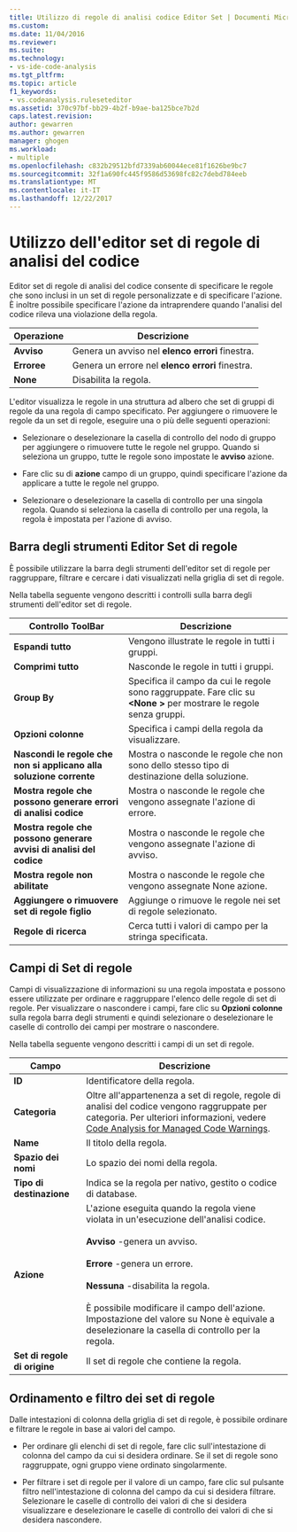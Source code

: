 ```yaml
---
title: Utilizzo di regole di analisi codice Editor Set | Documenti Microsoft
ms.custom: 
ms.date: 11/04/2016
ms.reviewer: 
ms.suite: 
ms.technology:
- vs-ide-code-analysis
ms.tgt_pltfrm: 
ms.topic: article
f1_keywords:
- vs.codeanalysis.ruleseteditor
ms.assetid: 370c97bf-bb29-4b2f-b9ae-ba125bce7b2d
caps.latest.revision: 
author: gewarren
ms.author: gewarren
manager: ghogen
ms.workload:
- multiple
ms.openlocfilehash: c832b29512bfd7339ab60044ece81f1626be9bc7
ms.sourcegitcommit: 32f1a690fc445f9586d53698fc82c7debd784eeb
ms.translationtype: MT
ms.contentlocale: it-IT
ms.lasthandoff: 12/22/2017
---
```

# <a name="working-in-the-code-analysis-rule-set-editor"></a>Utilizzo dell'editor set di regole di analisi del codice
Editor set di regole di analisi del codice consente di specificare le regole che sono inclusi in un set di regole personalizzate e di specificare l'azione. È inoltre possibile specificare l'azione da intraprendere quando l'analisi del codice rileva una violazione della regola.  
  
|Operazione|Descrizione|  
|------------|-----------------|  
|**Avviso**|Genera un avviso nel **elenco errori** finestra.|  
|**Erroree**|Genera un errore nel **elenco errori** finestra.|  
|**None**|Disabilita la regola.|  
  
 L'editor visualizza le regole in una struttura ad albero che set di gruppi di regole da una regola di campo specificato. Per aggiungere o rimuovere le regole da un set di regole, eseguire una o più delle seguenti operazioni:  
  
-   Selezionare o deselezionare la casella di controllo del nodo di gruppo per aggiungere o rimuovere tutte le regole nel gruppo. Quando si seleziona un gruppo, tutte le regole sono impostate le **avviso** azione.  
  
-   Fare clic su di **azione** campo di un gruppo, quindi specificare l'azione da applicare a tutte le regole nel gruppo.  
  
-   Selezionare o deselezionare la casella di controllo per una singola regola. Quando si seleziona la casella di controllo per una regola, la regola è impostata per l'azione di avviso.  
  
## <a name="rule-set-editor-toolbar"></a>Barra degli strumenti Editor Set di regole  
 È possibile utilizzare la barra degli strumenti dell'editor set di regole per raggruppare, filtrare e cercare i dati visualizzati nella griglia di set di regole.  
  
 Nella tabella seguente vengono descritti i controlli sulla barra degli strumenti dell'editor set di regole.  
  
|Controllo ToolBar|Descrizione|  
|---------------------|-----------------|  
|**Espandi tutto**|Vengono illustrate le regole in tutti i gruppi.|  
|**Comprimi tutto**|Nasconde le regole in tutti i gruppi.|  
|**Group By**|Specifica il campo da cui le regole sono raggruppate. Fare clic su  **\<None >** per mostrare le regole senza gruppi.|  
|**Opzioni colonne**|Specifica i campi della regola da visualizzare.|  
|**Nascondi le regole che non si applicano alla soluzione corrente**|Mostra o nasconde le regole che non sono dello stesso tipo di destinazione della soluzione.|  
|**Mostra regole che possono generare errori di analisi codice**|Mostra o nasconde le regole che vengono assegnate l'azione di errore.|  
|**Mostra regole che possono generare avvisi di analisi del codice**|Mostra o nasconde le regole che vengono assegnate l'azione di avviso.|  
|**Mostra regole non abilitate**|Mostra o nasconde le regole che vengono assegnate None azione.|  
|**Aggiungere o rimuovere set di regole figlio**|Aggiunge o rimuove le regole nei set di regole selezionato.|  
|**Regole di ricerca**|Cerca tutti i valori di campo per la stringa specificata.|  
  
## <a name="rule-set-fields"></a>Campi di Set di regole  
 Campi di visualizzazione di informazioni su una regola impostata e possono essere utilizzate per ordinare e raggruppare l'elenco delle regole di set di regole. Per visualizzare o nascondere i campi, fare clic su **Opzioni colonne** sulla regola barra degli strumenti e quindi selezionare o deselezionare le caselle di controllo dei campi per mostrare o nascondere.  
  
 Nella tabella seguente vengono descritti i campi di un set di regole.  
  
|Campo|Descrizione|  
|-----------|-----------------|  
|**ID**|Identificatore della regola.|  
|**Categoria**|Oltre all'appartenenza a set di regole, regole di analisi del codice vengono raggruppate per categoria. Per ulteriori informazioni, vedere [Code Analysis for Managed Code Warnings](../code-quality/code-analysis-for-managed-code-warnings.md).|  
|**Name**|Il titolo della regola.|  
|**Spazio dei nomi**|Lo spazio dei nomi della regola.|  
|**Tipo di destinazione**|Indica se la regola per nativo, gestito o codice di database.|  
|**Azione**|L'azione eseguita quando la regola viene violata in un'esecuzione dell'analisi codice.<br /><br /> **Avviso** -genera un avviso.<br /><br /> **Errore** -genera un errore.<br /><br /> **Nessuna** -disabilita la regola.<br /><br /> È possibile modificare il campo dell'azione. Impostazione del valore su None è equivale a deselezionare la casella di controllo per la regola.|  
|**Set di regole di origine**|Il set di regole che contiene la regola.|  
  
## <a name="sorting-and-filtering-rule-sets"></a>Ordinamento e filtro dei set di regole  
 Dalle intestazioni di colonna della griglia di set di regole, è possibile ordinare e filtrare le regole in base ai valori del campo.  
  
-   Per ordinare gli elenchi di set di regole, fare clic sull'intestazione di colonna del campo da cui si desidera ordinare. Se il set di regole sono raggruppate, ogni gruppo viene ordinato singolarmente.  
  
-   Per filtrare i set di regole per il valore di un campo, fare clic sul pulsante filtro nell'intestazione di colonna del campo da cui si desidera filtrare. Selezionare le caselle di controllo dei valori di che si desidera visualizzare e deselezionare le caselle di controllo dei valori di che si desidera nascondere.